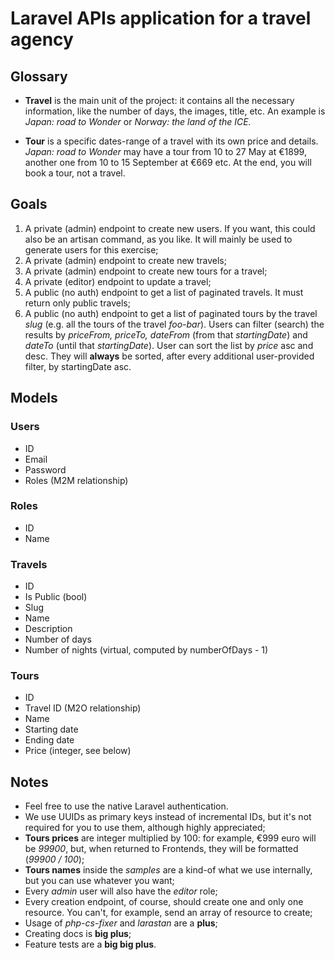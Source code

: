 # Laravel APIs application for a travel agency

## Glossary

- **Travel** is the main unit of the project: it contains all the necessary information, like the number of days, the images, title, etc. An example is *Japan: road to Wonder* or *Norway: the land of the ICE.*

- **Tour** is a specific dates-range of a travel with its own price and details. *Japan: road to Wonder* may have a tour from 10 to 27 May at €1899, another one from 10 to 15 September at €669 etc. At the end, you will book a tour, not a travel.

## Goals

1. A private (admin) endpoint to create new users. If you want, this could also be an artisan command, as you like. It will mainly be used to generate users for this exercise;
2. A private (admin) endpoint to create new travels;
3. A private (admin) endpoint to create new tours for a travel;
4. A private (editor) endpoint to update a travel;
5. A public (no auth) endpoint to get a list of paginated travels. It must return only public travels;
6. A public (no auth) endpoint to get a list of paginated tours by the travel *slug* (e.g. all the tours of the travel *foo-bar*). Users can filter (search) the results by *priceFrom, priceTo, dateFrom* (from that *startingDate*) and *dateTo* (until that *startingDate*). User can sort the list by *price* asc and desc. They will **always** be sorted, after every additional user-provided filter, by startingDate asc.

## Models

### Users

- ID
- Email
- Password
- Roles (M2M relationship)

### Roles

- ID
- Name

### Travels

- ID
- Is Public (bool)
- Slug
- Name
- Description
- Number of days
- Number of nights (virtual, computed by numberOfDays - 1)

### Tours

- ID
- Travel ID (M2O relationship)
- Name
- Starting date
- Ending date
- Price (integer, see below)

## Notes

- Feel free to use the native Laravel authentication.
- We use UUIDs as primary keys instead of incremental IDs, but it's not required for you to use them, although highly appreciated;
- **Tours prices** are integer multiplied by 100: for example, €999 euro will be *99900*, but, when returned to Frontends, they will be formatted (*99900 / 100*);
- **Tours names** inside the *samples* are a kind-of what we use internally, but you can use whatever you want;
- Every *admin* user will also have the *editor* role;
- Every creation endpoint, of course, should create one and only one resource. You can't, for example, send an array of resource to create;
- Usage of *php-cs-fixer* and *larastan* are a **plus**;
- Creating docs is **big plus**;
- Feature tests are a **big big plus**.
